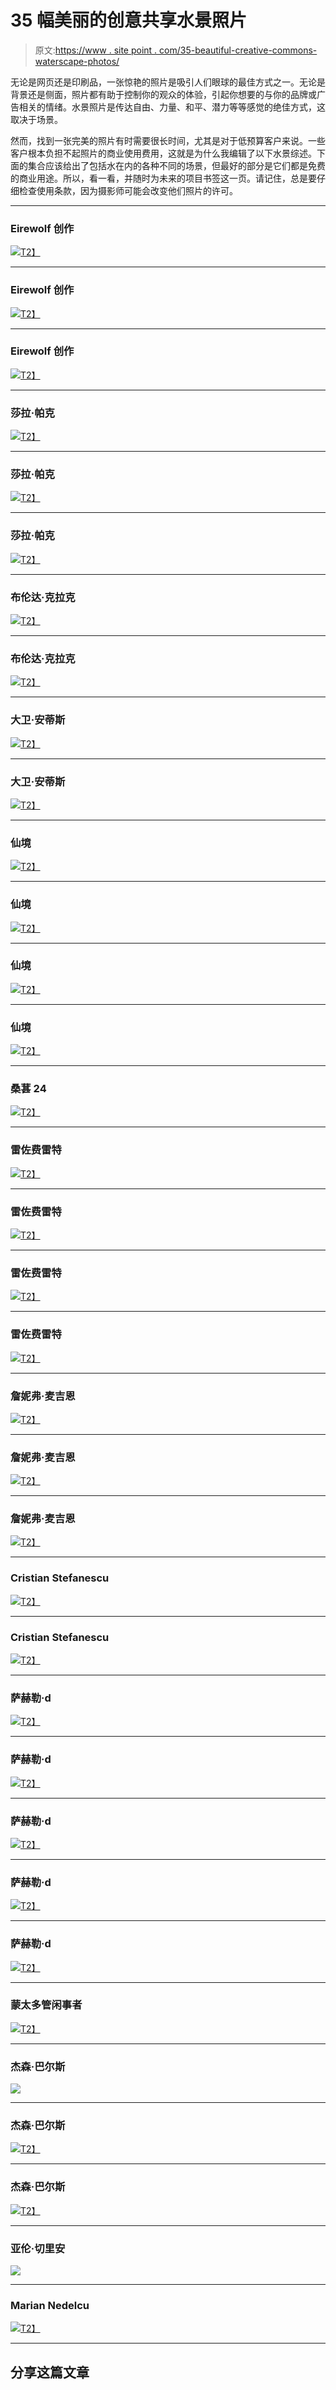 # 35 幅美丽的创意共享水景照片

> 原文:[https://www . site point . com/35-beautiful-creative-commons-waterscape-photos/](https://www.sitepoint.com/35-beautiful-creative-commons-waterscape-photographs/)

无论是网页还是印刷品，一张惊艳的照片是吸引人们眼球的最佳方式之一。无论是背景还是侧面，照片都有助于控制你的观众的体验，引起你想要的与你的品牌或广告相关的情绪。水景照片是传达自由、力量、和平、潜力等等感觉的绝佳方式，这取决于场景。

然而，找到一张完美的照片有时需要很长时间，尤其是对于低预算客户来说。一些客户根本负担不起照片的商业使用费用，这就是为什么我编辑了以下水景综述。下面的集合应该给出了包括水在内的各种不同的场景，但最好的部分是它们都是免费的商业用途。所以，看一看，并随时为未来的项目书签这一页。请记住，总是要仔细检查使用条款，因为摄影师可能会改变他们照片的许可。

* * *

### Eirewolf 创作

[![](../Images/0dd9054aeb2b3fc63801309f6dcb6763.png)T2】](http://cc.eirewolfcreations.com/?p=view&id=1130)

* * *

### Eirewolf 创作

[![](../Images/dae2a837f042d95289412eba4381e706.png)T2】](http://cc.eirewolfcreations.com/?p=view&id=1067)

* * *

### Eirewolf 创作

[![](../Images/df8397bd0e27bba8757b2ae6a2034718.png)T2】](http://cc.eirewolfcreations.com/?p=view&id=1022)

* * *

### 莎拉·帕克

[![](../Images/b29296231cfd99ff09f9350835cb3781.png)T2】](http://www.flickr.com/photos/gayleparker/3149575137/)

* * *

### 莎拉·帕克

[![](../Images/bbbd4ab916ba43debb91b4b8b5f5cc88.png)T2】](http://www.flickr.com/photos/gayleparker/8290847442/in/photostream)

* * *

### 莎拉·帕克

[![](../Images/ebff3f2da0c74b244cc9db026c6f08a9.png)T2】](http://www.flickr.com/photos/gayleparker/6060083407/in/photostream)

* * *

### 布伦达·克拉克

[![](../Images/b987c3ec3909ccb6256f775af7144a82.png)T2】](http://www.flickr.com/photos/brenda-starr/3644255687/)

* * *

### 布伦达·克拉克

[![](../Images/142bb17b9be763306a53b99493189784.png)T2】](http://www.flickr.com/photos/brenda-starr/5830578516/in/photostream)

* * *

### 大卫·安蒂斯

[![](../Images/b853eb266bab10440ecfd77d9b8abe18.png)T2】](http://www.flickr.com/photos/urbanwoodchuck/3711475867/)

* * *

### 大卫·安蒂斯

[![](../Images/2edbcd7358a9e5491357b1e158a04e9a.png)T2】](http://www.flickr.com/photos/urbanwoodchuck/4882875339/in/photostream)

* * *

### 仙境

[![](../Images/c0836f6a1f2f754fbe12c7d15f8f8131.png)T2】](http://www.flickr.com/photos/wonderlane/3536613422/)

* * *

### 仙境

[![](../Images/ec06e9d3bbe5549d848cba3e5dae1f36.png)T2】](http://www.flickr.com/photos/wonderlane/3541064638/in/photostream)

* * *

### 仙境

[![](../Images/b8c7ced15ffca772f8fff7a01d1dcb6c.png)T2】](http://www.flickr.com/photos/wonderlane/3541085078/in/photostream)

* * *

### 仙境

[![](../Images/5a21199aa833d29329d0dd4759c37a32.png)T2】](http://www.flickr.com/photos/wonderlane/3541023698/sizes/z/in/photostream/)

* * *

### 桑葚 24

[![](../Images/e64951b6a9243d3d267ed3bf7ed9d3c8.png)T2】](http://www.flickr.com/photos/35043861@N08/6350795874/in/photostream)

* * *

### 雷佐费雷特

[![](../Images/2788809b4afa40de3c467b10ea3b6eda.png)T2】](http://www.flickr.com/photos/erreeffe/162350195/)

* * *

### 雷佐费雷特

[![](../Images/6f6b53ff4e8e5ccfa175427ddb32182b.png)T2】](http://www.flickr.com/photos/erreeffe/1054397018/in/photostream)

* * *

### 雷佐费雷特

[![](../Images/bff190f2f47bc5a60b1dc01217bf0a1e.png)T2】](http://www.flickr.com/photos/erreeffe/131803897/in/photostream)

* * *

### 雷佐费雷特

[![](../Images/fcc4ce6e895a4c2b0ffe952969193ab1.png)T2】](http://www.flickr.com/photos/erreeffe/1202872122/in/photostream)

* * *

### 詹妮弗·麦吉恩

[![](../Images/28f4dc63a3cbb6bc6f7a2eb3f1b222dd.png)T2】](http://www.flickr.com/photos/karmakitten/3115089191/)

* * *

### 詹妮弗·麦吉恩

[![](../Images/75315c8927f6437bfd271a3f5c05867d.png)T2】](http://www.flickr.com/photos/karmakitten/3258356086/in/photostream)

* * *

### 詹妮弗·麦吉恩

[![](../Images/73872e7b1ab25cf8de0a5a221435ff48.png)T2】](http://www.flickr.com/photos/karmakitten/3258366270/in/photostream)

* * *

### Cristian Stefanescu

[![](../Images/cdb4ba7ac9e60db3696429844f9cd6dc.png)T2】](http://www.flickr.com/photos/icstefanescu/8044322011/)

* * *

### Cristian Stefanescu

[![](../Images/098241b1f82a5708e10fb5f97f60347f.png)T2】](http://www.flickr.com/photos/icstefanescu/8575196001/in/photostream)

* * *

### 萨赫勒·d

[![](../Images/3d8a95ebe7161e914e23fee18784fc27.png)T2】](http://www.flickr.com/photos/sahua/3969103844/)

* * *

### 萨赫勒·d

[![](../Images/a9008d6f70559a4431f9deab5cd51fa8.png)T2】](http://www.flickr.com/photos/sahua/3862129350/in/photostream)

* * *

### 萨赫勒·d

[![](../Images/77a240301325ad593b01bf4fc00cb6e1.png)T2】](http://www.flickr.com/photos/sahua/3996175070/in/photostream)

* * *

### 萨赫勒·d

[![](../Images/c57ce94c44594bf9bf40b485db73cb18.png)T2】](http://www.flickr.com/photos/sahua/2946712826/in/photostream)

* * *

### 萨赫勒·d

[![](../Images/b09cdcd6a295aa7a52c03fea6bc1eee0.png)T2】](http://www.flickr.com/photos/sahua/1329813305/in/photostream)

* * *

### 蒙太多管闲事者

[![](../Images/5f5c7421354d2d765088b60bcc078fe6.png)T2】](http://www.flickr.com/photos/muntoo/7998804847/in/photostream)

* * *

### 杰森·巴尔斯

![](../Images/32baaa7f46bea38b86e22c15a10a8218.png)

* * *

### 杰森·巴尔斯

[![](../Images/d4674a32404a8dda9b38ec0650d2a531.png)T2】](http://www.flickr.com/photos/jasonbarles/8084112469/in/photostream)

* * *

### 杰森·巴尔斯

[![](../Images/6b39bf699c726f507c492d07a95cef5e.png)T2】](http://www.flickr.com/photos/jasonbarles/7152237783/in/photostream)

* * *

### 亚伦·切里安

![](../Images/157a850b8059b8d2968a1048a4d645e0.png)

* * *

### Marian Nedelcu

[![](../Images/6bbeffd9549f66d42c6ca1b32d9a18d4.png)T2】](http://www.flickr.com/photos/maryorock/4793890366/)

* * *

## 分享这篇文章